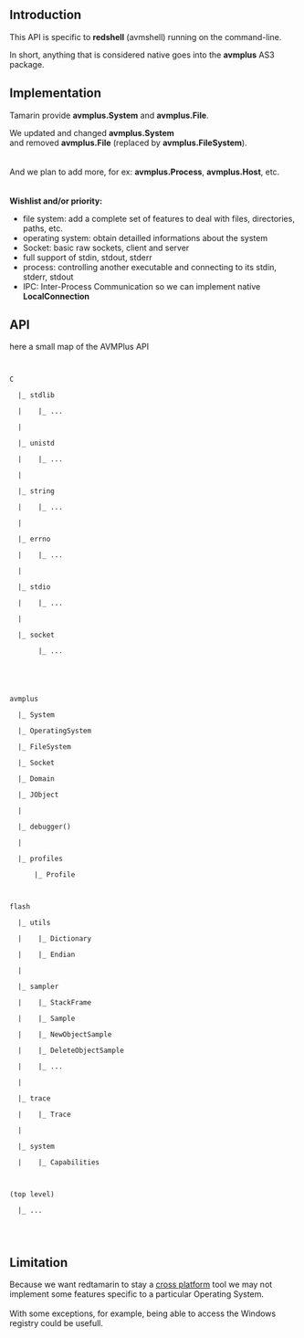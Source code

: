 ## Introduction ##

This API is specific to **redshell** (avmshell) running on the command-line.

In short, anything that is considered native goes into the **avmplus** AS3 package.


## Implementation ##

Tamarin provide **avmplus.System** and **avmplus.File**.

We updated and changed **avmplus.System**<br>
and removed <b>avmplus.File</b> (replaced by <b>avmplus.FileSystem</b>).<br>
<br>
<br>
And we plan to add more, for ex: <b>avmplus.Process</b>, <b>avmplus.Host</b>, etc.<br>
<br>
<br>
<b>Wishlist and/or priority:</b>

<ul><li>file system: add a complete set of features to deal with files, directories, paths, etc.<br>
</li><li>operating system: obtain detailled informations about the system<br>
</li><li>Socket: basic raw sockets, client and server<br>
</li><li>full support of stdin, stdout, stderr<br>
</li><li>process: controlling another executable and connecting to its stdin, stderr, stdout<br>
</li><li>IPC: Inter-Process Communication so we can implement native <b>LocalConnection</b></li></ul>


<h2>API</h2>

here a small map of the AVMPlus API<br>
<pre><code><br>
C<br>
  |_ stdlib<br>
  |    |_ ...<br>
  |<br>
  |_ unistd<br>
  |    |_ ...<br>
  |<br>
  |_ string<br>
  |    |_ ...<br>
  |<br>
  |_ errno<br>
  |    |_ ...<br>
  |<br>
  |_ stdio<br>
  |    |_ ...<br>
  |<br>
  |_ socket<br>
       |_ ...<br>
  <br>
<br>
avmplus<br>
  |_ System<br>
  |_ OperatingSystem<br>
  |_ FileSystem<br>
  |_ Socket<br>
  |_ Domain<br>
  |_ JObject<br>
  |<br>
  |_ debugger()<br>
  |<br>
  |_ profiles<br>
      |_ Profile<br>
<br>
flash<br>
  |_ utils<br>
  |    |_ Dictionary<br>
  |    |_ Endian<br>
  |<br>
  |_ sampler<br>
  |    |_ StackFrame<br>
  |    |_ Sample<br>
  |    |_ NewObjectSample<br>
  |    |_ DeleteObjectSample<br>
  |    |_ ...<br>
  |<br>
  |_ trace<br>
  |    |_ Trace<br>
  |<br>
  |_ system<br>
  |    |_ Capabilities<br>
<br>
(top level)<br>
  |_ ...<br>
<br>
</code></pre>


<h2>Limitation</h2>

Because we want redtamarin to stay a <a href='CrossPlatform.md'>cross platform</a> tool we may not implement some features specific to a particular Operating System.<br>
<br>
With some exceptions, for example, being able to access the Windows registry could be usefull.